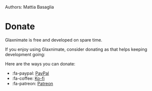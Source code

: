 Authors: Mattia Basaglia

# Donate

Glaxnimate is free and developed on spare time.

If you enjoy using Glaxnimate, consider donating as that helps keeping development going:

Here are the ways you can donate:

* :fa-paypal: [PayPal](https://paypal.me/GlaxDragon/10)
* :fa-coffee: [Ko-fi](https://ko-fi.com/glaxdragon)
* :fa-patreon: [Patreon](https://www.patreon.com/glax)

